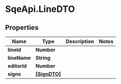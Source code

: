 # SqeApi.LineDTO

## Properties

Name | Type | Description | Notes
------------ | ------------- | ------------- | -------------
**lineId** | **Number** |  | 
**lineName** | **String** |  | 
**editorId** | **Number** |  | 
**signs** | [**[SignDTO]**](SignDTO.md) |  | 


